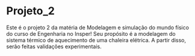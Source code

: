 # Projeto_2

Este é o projeto 2 da matéria de Modelagem e simulação do mundo físico do curso de Engenharia no Insper! 
Seu propósito é a modelagem do sistema térmico de aquecimento de uma chaleira elétrica. A partir disso, serão feitas validações experimentais.